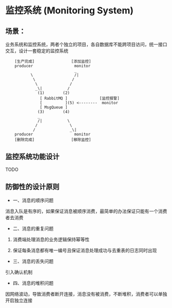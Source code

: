 # 监控系统 (Monitoring System)


## 场景：
业务系统和监控系统，两者个独立的项目，各自数据库不能跨项目访问，统一接口交互，设计一套稳定的监控系统

```
    [生产完成]                [添加监控]
    producer                  monitor
                              _ 
           \                  /|
            \                /
             \              /
             _\|           /
              (1)        (2)
               [ RabbitMQ ]              [监控报警]
               [          ](5) <--------  monitor
               [ MsgQueue ]
              (3)        (4)
              _ 
              /|           \
             /              \
            /               _\|
    producer                  monitor
    [删除完成]                [移除监控]
```


## 监控系统功能设计

TODO


## 防御性的设计原则
- 一、消息的顺序问题

消息入队是有序的，如果保证消息被顺序消费，最简单的办法保证只能有一个消费者去消费

- 二、消息的重复问题

1. 消费端处理消息的业务逻辑保持幂等性

2. 保证每条消息都有唯一编号且保证消息处理成功与去重表的日志同时出现

- 三、消息的丢失问题

引入确认机制

- 四、消息的堆积问题

因网络波动，导致消费者断开连接，消息没有被消费，不断堆积，消费者可以单独开启独立连接
